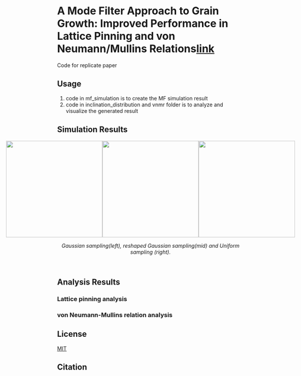 # A Mode Filter Approach to Grain Growth: Improved Performance in Lattice Pinning and von Neumann/Mullins Relations[link]()

Code for replicate paper

## Usage
1. code in mf_simulation is to create the MF simulation result
2. code in inclination_distribution and vnmr folder is to analyze and visualize the generated result


## Simulation Results
<div style="display: flex; justify-content: center; align-items: center;">
  <img src="docs/materials/gaussian.gif" width="260" />
  <img src="docs/materials/reshaped_gaussian.gif" width="260" />
  <img src="docs/materials/uniform.gif" width="260" />
</div>

<p align="middle">
    <em >Gaussian sampling(left), reshaped Gaussian sampling(mid) and Uniform sampling (right).</em>
</p>
<br>

## Analysis Results
### Lattice pinning analysis
### von Neumann-Mullins relation analysis

## License
[MIT](https://choosealicense.com/licenses/mit/)

## Citation
